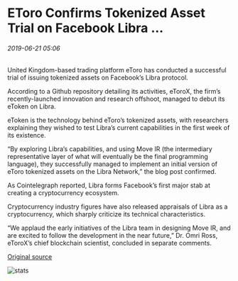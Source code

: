 # EToro Confirms Tokenized Asset Trial on Facebook Libra ...

###### 2019-06-21 05:06

United Kingdom-based trading platform eToro has conducted a successful trial of issuing tokenized assets on Facebook’s Libra protocol.

According to a Github repository detailing its activities, eToroX, the firm’s recently-launched innovation and research offshoot, managed to debut its eToken on Libra.

eToken is the technology behind eToro’s tokenized assets, with researchers explaining they wished to test Libra’s current capabilities in the first week of its existence.

“By exploring Libra’s capabilities, and using Move IR (the intermediary representative layer of what will eventually be the final programming language), they successfully managed to implement an initial version of eToro tokenized assets on the Libra Network,” the blog post confirmed.

As Cointelegraph reported, Libra forms Facebook’s first major stab at creating a cryptocurrency ecosystem.

Cryptocurrency industry figures have also released appraisals of Libra as a cryptocurrency, which sharply criticize its technical characteristics.

“We applaud the early initiatives of the Libra team in designing Move IR, and are excited to follow the development in the near future,” Dr. Omri Ross, eToroX’s chief blockchain scientist, concluded in separate comments.

[Original source](https://cointelegraph.com/news/etoro-confirms-tokenized-asset-trial-on-facebook-libra)

![stats](https://c.statcounter.com/11760860/0/a89fa40b/1/ "stats")